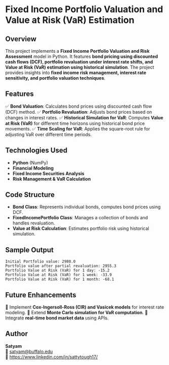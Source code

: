 # Fixed Income Portfolio Valuation and Value at Risk (VaR) Estimation

## Overview
This project implements a **Fixed Income Portfolio Valuation and Risk Assessment** model in Python. It features **bond pricing using discounted cash flows (DCF), portfolio revaluation under interest rate shifts, and Value at Risk (VaR) estimation using historical simulation**. The project provides insights into **fixed income risk management, interest rate sensitivity, and portfolio valuation techniques**.

## Features
✅ **Bond Valuation**: Calculates bond prices using discounted cash flow (DCF) method.
✅ **Portfolio Revaluation**: Adjusts bond prices based on changes in interest rates.
✅ **Historical Simulation for VaR**: Computes **Value at Risk (VaR)** for different time horizons using historical bond price movements.
✅ **Time Scaling for VaR**: Applies the square-root rule for adjusting VaR over different time periods.

## Technologies Used
- **Python** (NumPy)
- **Financial Modeling**
- **Fixed Income Securities Analysis**
- **Risk Management & VaR Calculation**

## Code Structure
- **Bond Class**: Represents individual bonds, computes bond prices using DCF.
- **FixedIncomePortfolio Class**: Manages a collection of bonds and handles revaluation.
- **Value at Risk Calculation**: Estimates portfolio risk using historical simulation.

## Sample Output
```
Initial Portfolio value: 2980.0
Portfolio value after partial revaluation: 2955.3
Portfolio Value at Risk (VaR) for 1 day: -15.2
Portfolio Value at Risk (VaR) for 1 week: -33.9
Portfolio Value at Risk (VaR) for 1 month: -68.1
```

## Future Enhancements
🔹 Implement **Cox-Ingersoll-Ross (CIR) and Vasicek models** for interest rate modeling.
🔹 Extend **Monte Carlo simulation for VaR computation**.
🔹 Integrate **real-time bond market data** using APIs.

## Author
**Satyam**  
📧 satyam@buffalo.edu  
🔗 https://www.linkedin.com/in/sattytough17/

